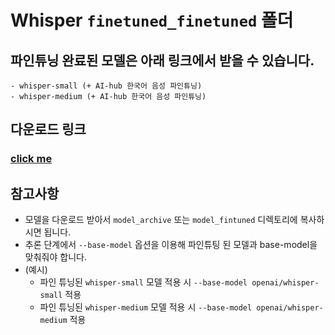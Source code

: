 # Whisper `finetuned_finetuned` 폴더

## 파인튜닝 완료된 모델은 아래 링크에서 받을 수 있습니다.
    - whisper-small (+ AI-hub 한국어 음성 파인튜닝)
    - whisper-medium (+ AI-hub 한국어 음성 파인튜닝)

## 다운로드 링크
### [click me](https://drive.google.com/drive/folders/1sRK1M3AJXX9bpbOw2ZrrGbYRUTjF29PH?usp=sharing)

## 참고사항
- 모델을 다운로드 받아서 `model_archive` 또는 `model_fintuned` 디렉토리에 복사하시면 됩니다.
- 추론 단계에서 `--base-model` 옵션을 이용해 파인튜팅 된 모델과 base-model을 맞춰줘야 합니다.
- (예시)
    - 파인 튜닝된 `whisper-small` 모델 적용 시 `--base-model openai/whisper-small` 적용
    - 파인 튜닝된 `whisper-medium` 모델 적용 시 `--base-model openai/whisper-medium` 적용
